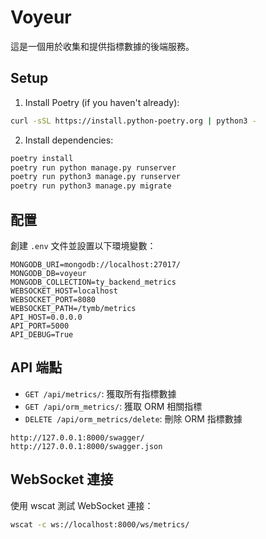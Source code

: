 # Voyeur

這是一個用於收集和提供指標數據的後端服務。


## Setup

1. Install Poetry (if you haven't already):
```bash
curl -sSL https://install.python-poetry.org | python3 -
```

2. Install dependencies:
```bash
poetry install
poetry run python manage.py runserver
poetry run python3 manage.py runserver
poetry run python3 manage.py migrate
```

## 配置

創建 `.env` 文件並設置以下環境變數：

```env
MONGODB_URI=mongodb://localhost:27017/
MONGODB_DB=voyeur
MONGODB_COLLECTION=ty_backend_metrics
WEBSOCKET_HOST=localhost
WEBSOCKET_PORT=8080
WEBSOCKET_PATH=/tymb/metrics
API_HOST=0.0.0.0
API_PORT=5000
API_DEBUG=True
```

## API 端點

- `GET /api/metrics/`: 獲取所有指標數據
- `GET /api/orm_metrics/`: 獲取 ORM 相關指標
- `DELETE /api/orm_metrics/delete`: 刪除 ORM 指標數據

```
http://127.0.0.1:8000/swagger/
http://127.0.0.1:8000/swagger.json
```
## WebSocket 連接

使用 wscat 測試 WebSocket 連接：
```bash
wscat -c ws://localhost:8000/ws/metrics/
```

